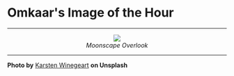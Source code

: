 # Omkaar's Image of the Hour

---

<div align="center">

<a href="https://unsplash.com/photos/aerial-view-of-layered-rock-formations-8NAn1obXrUc">
  <img src="https://images.unsplash.com/photo-1749226697973-89f28598101c?crop=entropy&cs=tinysrgb&fit=max&fm=jpg&ixid=M3w3NjA2Nzh8MHwxfHJhbmRvbXx8fHx8fHx8fDE3NTEwODMyMDB8&ixlib=rb-4.1.0&q=80&w=1080" style="max-width:100%; height:auto;">
</a>

<br>
<i>Moonscape Overlook</i>

</div>

---

**Photo by** [Karsten Winegeart](https://unsplash.com/@karsten116) **on Unsplash**
